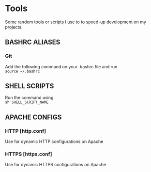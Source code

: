 # Tools
Some random tools or scripts I use to to speed-up development on my projects.

## BASHRC ALIASES

### Git
Add the following command on your .bashrc file and run <br>
<code>source ~/.bashrc</code>

## SHELL SCRIPTS

Run the command using <br>
<code>sh SHELL_SCRIPT_NAME</code>

## APACHE CONFIGS

### HTTP [http.conf]
Use for dynamic HTTP configurations on Apache

### HTTPS [https.conf]
Use for dynamic HTTPS configurations on Apache
